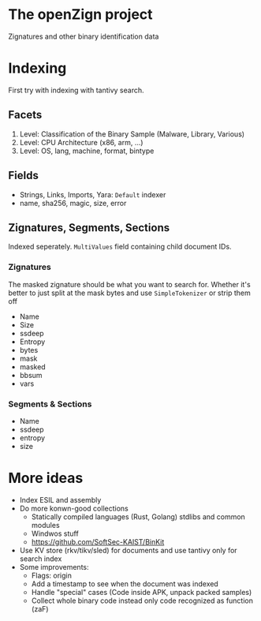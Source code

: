 # The openZign project
Zignatures and other binary identification data

# Indexing
First try with indexing with tantivy search.

## Facets
1. Level: Classification of the Binary Sample (Malware, Library, Various)
2. Level: CPU Architecture (x86, arm, ...)
3. Level: OS, lang, machine, format, bintype 

## Fields
* Strings, Links, Imports, Yara: `Default` indexer
* name, sha256, magic, size, error

## Zignatures, Segments, Sections
Indexed seperately. `MultiValues` field containing child document IDs.

### Zignatures
The masked zignature should be what you want to search for. Whether it's better to just split at the mask bytes and use `SimpleTokenizer` or strip them off 

* Name
* Size
* ssdeep
* Entropy
* bytes
* mask
* masked
* bbsum
* vars

### Segments & Sections
* Name
* ssdeep
* entropy
* size

# More ideas
* Index ESIL and assembly
* Do more konwn-good collections
  * Statically compiled languages (Rust, Golang) stdlibs and common modules
  * Windwos stuff
  * https://github.com/SoftSec-KAIST/BinKit
* Use KV store (rkv/tikv/sled) for documents and use tantivy only for search index
* Some improvements:
  * Flags: origin
  * Add a timestamp to see when the document was indexed
  * Handle "special" cases (Code inside APK, unpack packed samples)
  * Collect whole binary code instead only code recognized as function (zaF)